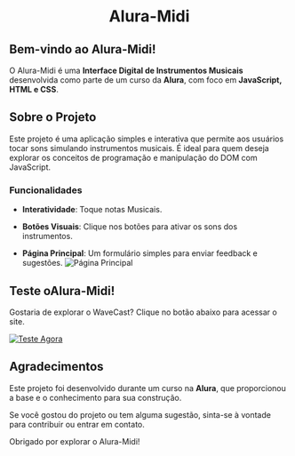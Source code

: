 <h1 align="center"> Alura-Midi </h1>

## Bem-vindo ao Alura-Midi!

O Alura-Midi é uma **Interface Digital de Instrumentos Musicais** desenvolvida como parte de um curso da **Alura**, com foco em **JavaScript, HTML e CSS**.

## Sobre o Projeto

Este projeto é uma aplicação simples e interativa que permite aos usuários tocar sons simulando instrumentos musicais. É ideal para quem deseja explorar os conceitos de programação e manipulação do DOM com JavaScript.

### Funcionalidades

- **Interatividade**: Toque notas Musicais.
- **Botões Visuais**: Clique nos botões para ativar os sons dos instrumentos.

- **Página Principal**: Um formulário simples para enviar feedback e sugestões.
![Página Principal](https://github.com/user-attachments/assets/f5edc6ea-afb7-4710-bf22-4e9f6744d449)

## Teste oAlura-Midi!

Gostaria de explorar o WaveCast? Clique no botão abaixo para acessar o site.

[![Teste Agora](https://github.com/RIZONCIO/AluraBoock/assets/61835786/591c23f3-b634-4a42-8dd2-d3d936ae8a78)](https://alura-midi-lyart-ten.vercel.app/)

## Agradecimentos

Este projeto foi desenvolvido durante um curso na **Alura**, que proporcionou a base e o conhecimento para sua construção.

Se você gostou do projeto ou tem alguma sugestão, sinta-se à vontade para contribuir ou entrar em contato.

Obrigado por explorar o Alura-Midi!
